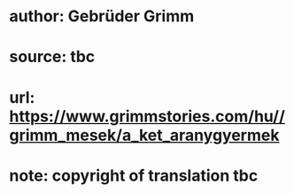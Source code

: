 # author: Gebrüder Grimm
# source: tbc
# url: https://www.grimmstories.com/hu//grimm_mesek/a_ket_aranygyermek
# note: copyright of translation tbc


